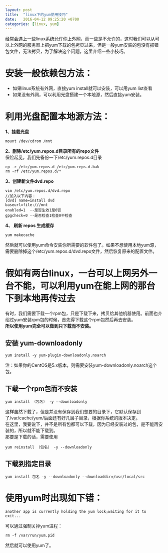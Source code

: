```yaml
---
layout: post
title:  "linux下的yum使用技巧"
date:   2016-04-12 09:25:20 +0700
categories: [linux, yum]
---
```


经常会遇上一些linux系统允许你上外网，而一些是不允许的，这时我们可以从可以上外网的服务器上把yum下载的包拷贝过来，但是一般yum安装的包没有报错包文件，无法拷贝，为了解决这个问题，这里介绍一些小技巧。  

# 安装一般依赖包方法：  
- 如果linux系统有外网，直接yum install就可以安装，可以用yum list查看
- 如果没有外网，可以利用光盘搭建一个本地源，然后直接yum安装。

# 利用光盘配置本地源方法：  
**1、挂载光盘**

	mount /dev/cdrom /mnt 

**2、删除/etc/yum.repos.d目录所有的repo文件**  
保险起见，我们先备份一下/etc/yum.repos.d目录  

	cp -r /etc/yum.repos.d /etc/yum.reps.d.bak
	rm -rf /etc/yum.repos.d/*

**3、创建新文件dvd.repo**  

	vim /etc/yum.repos.d/dvd.repo 
    //加入以下内容： 
    [dvd] name=install dvd 
    baseurl=file:///mnt 
    enabled=1  --是否生效1是0否
    gpgcheck=0 --是否检查1检查0不检查

**4、 刷新 repos 生成缓存** 

	yum makecache

然后就可以使用yum命令安装你所需要的软件包了。如果不想使用本地yum源，需要删除掉这个/etc/yum.repos.d/dvd.repo文件，然后恢复原来的配置文件。

# 假如有两台linux，一台可以上网另外一台不能，可以利用yum在能上网的那台下到本地再传过去  
有时，我们需要下载一个rpm包，只是下载下来，拷贝给其他机器使用。前面也介绍过yum安装rpm包的时候，首先得下载这个rpm包然后再去安装。  
**所以使用yum完全可以做到只下载而不安装。**
## 安装 yum-downloadonly 

	yum install -y yum-plugin-downloadonly.noarch 

注：如果你的CentOS是5.x版本，则需要安装yum-downloadonly.noarch这个包。

## 下载一个rpm包而不安装

	yum install （包名） -y --downloadonly

这样虽然下载了，但是并没有保存到我们想要的目录下，它默认保存到了/var/cache/yum/后面还有好几层子目录，根据你系统的版本决定。  
在这里，我要说下，并不是所有包都可以下载，因为已经安装过的包，是不能再安装的，所以就不能下载到。  
那要是下载的话，需要使用  

	yum reinstall （包名） -y --downloadonly

## 下载到指定目录

	yum install 包名 -y --downloadonly --downloaddir=/usr/local/src

# 使用yum时出现如下错：

    another app is currently holding the yum lock;waiting for it to exit...
 
可以通过强制关掉yum进程：

	rm -f /var/run/yum.pid
 
然后就可以使用yum了。
